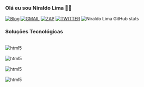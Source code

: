### Olá eu sou Niraldo Lima 🙋‍♂️

[![Blog](https://img.shields.io/badge/GitHub-100000?style=for-the-badge&logo=github&logoColor=white)](https://github.com/niraldolima)
[![GMAIL](https://img.shields.io/badge/Gmail-D14836?style=for-the-badge&logo=gmail&logoColor=white)](HTTPS://gmail.com)
[![ZAP](https://img.shields.io/badge/WhatsApp-25D366?style=for-the-badge&logo=whatsapp&logoColor=white)](7199979639)
[![TWITTER](https://img.shields.io/badge/Twitter-1DA1F2?style=for-the-badge&logo=twitter&logoColor=white)](https://twitter.com/LimaNirald46851)
![Niraldo Lima GitHub stats](https://github-readme-stats.vercel.app/api?username=niraldolima&show_icons=true&theme=radical)

### Soluções Tecnológicas

<div style="display: inline_block"><br/>
<img align="center" alt="html5" src="https://img.shields.io/badge/Windows-0078D6?style=for-the-badge&logo=windows&logoColor=white"/>
</div>
    <div style="display: inline_block"><br/>
<img align="center" alt="html5" src="https://img.shields.io/badge/Ubuntu-E95420?style=for-the-badge&logo=ubuntu&logoColor=white"/>
</div>
 <div style="display: inline_block"><br/>
<img align="center" alt="html5" src="https://img.shields.io/badge/mac%20os-000000?style=for-the-badge&logo=apple&logoColor=white"/>
</div>
<div style="display: inline_block"><br/>
<img align="center" alt="html5" src="https://img.shields.io/badge/freebsd-AB2B28?style=for-the-badge&logo=freebsd&logoColor=white"/>
</div>
